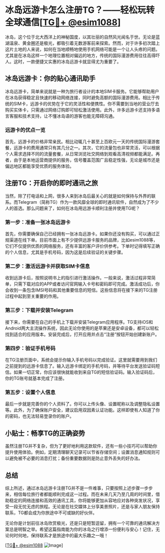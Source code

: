 # 冰岛远游卡怎么注册TG？——轻松玩转全球通信[[TG💪+ @esim1088](https://t.me/s/esim1088)]

冰岛，这个位于北大西洋上的神秘国度，以其壮丽的自然风光闻名于世。无论是蓝湖温泉、黄金圈还是极光，都吸引着无数游客前来探索。然而，对于许多初次踏上这片土地的人来说，如何在当地顺畅地使用手机网络可能是一个让人头疼的问题。尤其是在冰岛这样一个地理位置相对偏远的地方，传统的国际漫游费用往往高得吓人。这时，一款便捷又实惠的冰岛远游卡就显得尤为重要了。

## 冰岛远游卡：你的贴心通讯助手

冰岛远游卡，简单来说就是一种为旅行者设计的本地SIM卡服务。它能够帮助用户在冰岛获得稳定且快速的移动网络连接，同时避免高额的国际漫游费用。相比于传统的SIM卡，远游卡的优势在于它的灵活性和便携性。你不需要到当地的营业厅去购买实体卡，只需通过网络订购即可轻松激活使用。此外，许多远游卡还支持多语言客服和技术支持，让不懂冰岛语的游客也能无障碍沟通。

### 远游卡的优点一览

首先，远游卡的价格非常亲民。相比动辄几十甚至上百欧元一天的传统国际漫游套餐，远游卡的费用通常只有其几分之一。其次，它的流量包也非常灵活，可以根据个人需求选择不同的流量套餐，从日常浏览社交网络到观看高清视频都能满足。再者，由于是本地运营商提供的服务，信号覆盖范围广且稳定性强，无论是城市还是偏远地区都能享受优质的服务体验。

## 注册TG：开启你的即时通讯之旅

当然，除了打电话和上网，很多人来到冰岛后最关心的就是如何保持与外界的联系。而Telegram（简称TG）作为一款风靡全球的即时通讯软件，自然成为了不少人的首选。那么问题来了，如何在冰岛用远游卡顺利注册并使用TG呢？

### 第一步：准备一张冰岛远游卡

首先，你需要确保自己已经拥有一张冰岛远游卡。如果你还没有购买，可以通过正规渠道在线下单。目前市面上有不少提供远游卡服务的品牌，比如esim1088等，它们不仅提供优质的网络服务，还有丰富的客户评价供参考。下单时记得填写正确的个人信息，尤其是手机号码，因为这是后续验证的关键步骤。

### 第二步：激活远游卡并获取SIM卡信息

收到远游卡后，按照说明书上的指引进行激活操作。一般来说，激活过程非常简单，只需下载对应的APP或者访问官网输入卡号和密码即可完成。激活成功后，你会收到一条包含IMSI号码和其他重要信息的短信。这些信息将在接下来的TG注册过程中起到至关重要的作用。

### 第三步：下载并安装Telegram

接下来，你需要在自己的手机上下载并安装Telegram应用程序。TG支持iOS和Android两大主流操作系统，因此无论你使用的是苹果还是安卓设备，都可以轻松找到适合的应用版本。安装完成后，打开应用并点击“注册”按钮开始创建新账户。

### 第四步：验证手机号码

在TG注册页面中，系统会提示你输入手机号码以完成验证。这里就需要用到我们之前提到的远游卡信息了。输入远游卡绑定的手机号码，并等待平台发送验证码短信。如果一切正常，你应该很快就能收到来自TG的短信验证码。输入验证码后，你的TG账号就基本完成了注册。

### 第五步：设置个人信息

最后一步就是完善你的个人资料了。你可以上传头像、设置昵称以及调整隐私设置等。此外，为了确保账户安全，建议启用双因素认证功能。这样即使有人知道了你的密码，也无法轻易登录你的账户。

## 小贴士：畅享TG的正确姿势

虽然注册TG并不复杂，但为了更好地利用这款软件，还有一些小技巧可以帮助你提升使用体验。例如，定期清理聊天记录可以节省存储空间；设置消息通知规则可以避免被不必要的消息打扰；备份重要数据则是防止意外丢失的好办法。

## 总结

综上所述，通过冰岛远游卡注册TG并不是一件难事，只要按照上述步骤一步步来，相信每位旅行者都能顺利完成这一过程。而在未来几天乃至几周的时间里，借助稳定的网络连接和高效的通讯工具，你将能够更加从容地应对各种突发状况，享受一段无忧无虑的旅程。无论是在社交媒体上分享美景照片，还是与家人朋友保持联系，TG都会成为你旅途中不可或缺的好伙伴。

无论你是计划前往冰岛欣赏极光，还是只是短暂逗留，拥有一个可靠的通讯解决方案总是明智之举。希望这篇指南能为你的冰岛之行增添一份便利与安心！记住，无论何时何地，保持联系才是旅途中的最大乐趣之一哦！

[[TG💪+ @esim1088](https://t.me/s/esim1088) ![Image](https://i.postimg.cc/4NQfJmqS/Snipaste-2025-05-13-00-14-12.png)]